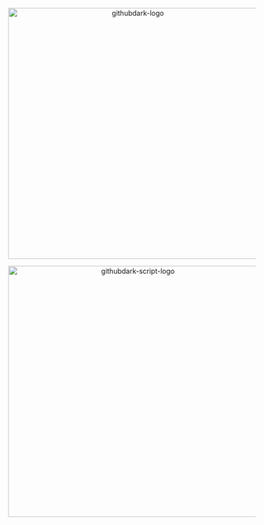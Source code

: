 <p align="center">
  <img alt="githubdark-logo" src="https://rawgit.com/StylishThemes/logos/master/github.dark/githubdark.svg" width="512">
</p>

<p align="center">
  <img alt="githubdark-script-logo" src="https://rawgit.com/StylishThemes/logos/master/github.dark/githubdark-script.svg" width="512">
</p>
